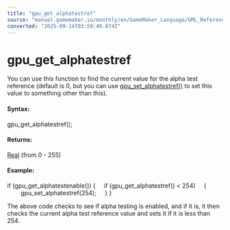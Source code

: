 ```yaml
---
title: "gpu_get_alphatestref"
source: "manual.gamemaker.io/monthly/en/GameMaker_Language/GML_Reference/Drawing/GPU_Control/gpu_get_alphatestref.htm"
converted: "2025-09-14T03:59:49.874Z"
---
```


# gpu\_get\_alphatestref

You can use this function to find the current value for the alpha test reference (default is 0, but you can use [gpu\_set\_alphatestref()](gpu_set_alphatestref.md) to set this value to something other than this).

#### Syntax:

gpu\_get\_alphatestref();

#### Returns:

[Real](../../../GML_Overview/Data_Types.md) (from 0 - 255)

#### Example:

if (gpu\_get\_alphatestenable())
{
    if (gpu\_get\_alphatestref() < 254)
    {
        gpu\_set\_alphatestref(254);
    }
}

The above code checks to see if alpha testing is enabled, and if it is, it then checks the current alpha test reference value and sets it if it is less than 254.